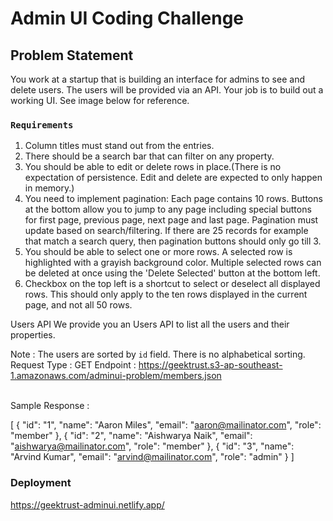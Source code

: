 # Admin UI Coding Challenge

## Problem Statement

You work at a startup that is building an interface for admins to see and delete users. The users will be provided via an API. Your job is to build out a working UI. See image below for reference.

### `Requirements`
1. Column titles must stand out from the entries.
2. There should be a search bar that can filter on any property.
3. You should be able to edit or delete rows in place.(There is no expectation of persistence. Edit and delete are expected to only happen in memory.)
4. You need to implement pagination: Each page contains 10 rows. Buttons at the bottom allow you to jump to any page including special buttons for first page, previous page, next page and last page. Pagination must update based on search/filtering. If there are 25 records for example that match a search query, then pagination buttons should only go till 3.
5. You should be able to select one or more rows. A selected row is highlighted with a grayish background color. Multiple selected rows can be deleted at once using the 'Delete Selected' button at the bottom left.
6. Checkbox on the top left is a shortcut to select or deselect all displayed rows. This should only apply to the ten rows displayed in the current page, and not all 50 rows.

Users API
We provide you an Users API to list all the users and their properties.

Note :
The users are sorted by `id` field. There is no alphabetical sorting.
Request Type :
GET
Endpoint :
https://geektrust.s3-ap-southeast-1.amazonaws.com/adminui-problem/members.json

<br>
Sample Response :
                          
 [
  {
    "id": "1",
    "name": "Aaron Miles",
    "email": "aaron@mailinator.com",
    "role": "member"
  },
  {
    "id": "2",
    "name": "Aishwarya Naik",
    "email": "aishwarya@mailinator.com",
    "role": "member"
  },
  {
    "id": "3",
    "name": "Arvind Kumar",
    "email": "arvind@mailinator.com",
    "role": "admin"
  }
]



### Deployment
https://geektrust-adminui.netlify.app/
